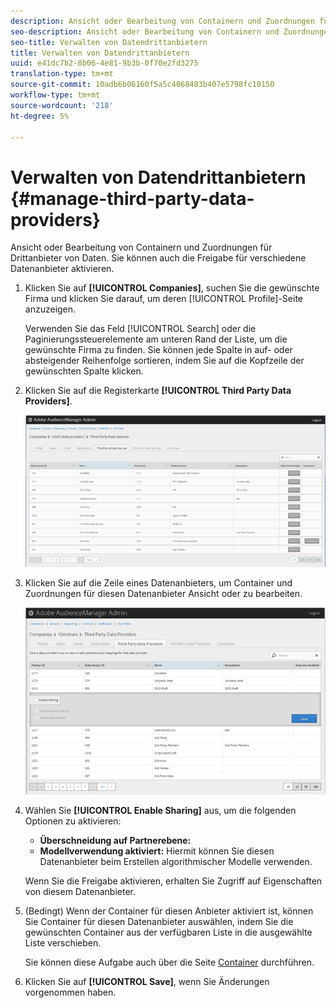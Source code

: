 ```yaml
---
description: Ansicht oder Bearbeitung von Containern und Zuordnungen für Drittanbieter von Daten. Sie können auch die Freigabe für verschiedene Datenanbieter aktivieren.
seo-description: Ansicht oder Bearbeitung von Containern und Zuordnungen für Drittanbieter von Daten. Sie können auch die Freigabe für verschiedene Datenanbieter aktivieren.
seo-title: Verwalten von Datendrittanbietern
title: Verwalten von Datendrittanbietern
uuid: e41dc7b2-8b06-4e81-9b3b-0f70e2fd3275
translation-type: tm+mt
source-git-commit: 10adb6b06160f5a5c4068483b407e5798fc10150
workflow-type: tm+mt
source-wordcount: '218'
ht-degree: 5%

---
```



# Verwalten von Datendrittanbietern {#manage-third-party-data-providers}

Ansicht oder Bearbeitung von Containern und Zuordnungen für Drittanbieter von Daten. Sie können auch die Freigabe für verschiedene Datenanbieter aktivieren.

1. Klicken Sie auf **[!UICONTROL Companies]**, suchen Sie die gewünschte Firma und klicken Sie darauf, um deren [!UICONTROL Profile]-Seite anzuzeigen.

   Verwenden Sie das Feld [!UICONTROL Search] oder die Paginierungssteuerelemente am unteren Rand der Liste, um die gewünschte Firma zu finden. Sie können jede Spalte in auf- oder absteigender Reihenfolge sortieren, indem Sie auf die Kopfzeile der gewünschten Spalte klicken.
1. Klicken Sie auf die Registerkarte **[!UICONTROL Third Party Data Providers]**.

   ![](assets/third_party_providers.png)

1. Klicken Sie auf die Zeile eines Datenanbieters, um Container und Zuordnungen für diesen Datenanbieter Ansicht oder zu bearbeiten.

   ![Schritt-Ergebnis](assets/third_party_providers_edit.png)

1. Wählen Sie **[!UICONTROL Enable Sharing]** aus, um die folgenden Optionen zu aktivieren:

   * **Überschneidung auf Partnerebene:**
   * **Modellverwendung aktiviert:** Hiermit können Sie diesen Datenanbieter beim Erstellen algorithmischer Modelle verwenden.

   Wenn Sie die Freigabe aktivieren, erhalten Sie Zugriff auf Eigenschaften von diesem Datenanbieter.

1. (Bedingt) Wenn der Container für diesen Anbieter aktiviert ist, können Sie Container für diesen Datenanbieter auswählen, indem Sie die gewünschten Container aus der verfügbaren Liste in die ausgewählte Liste verschieben.

   Sie können diese Aufgabe auch über die Seite [Container](../companies/admin-manage-containers.md#task_61DB5CEECC5049DD8D059C642AC3F967) durchführen.
1. Klicken Sie auf **[!UICONTROL Save]**, wenn Sie Änderungen vorgenommen haben.